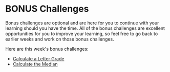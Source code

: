 # BONUS Challenges

Bonus challenges are optional and are here for you to continue with your learning should you have the time. All of the bonus challenges are excellent opportunities for you to improve your learning, so feel free to go back to earlier weeks and work on those bonus challenges.

Here are this week's bonus challenges:

- [Calculate a Letter Grade](calculate-letter-grade)
- [Calculate the Median](calculate-median)